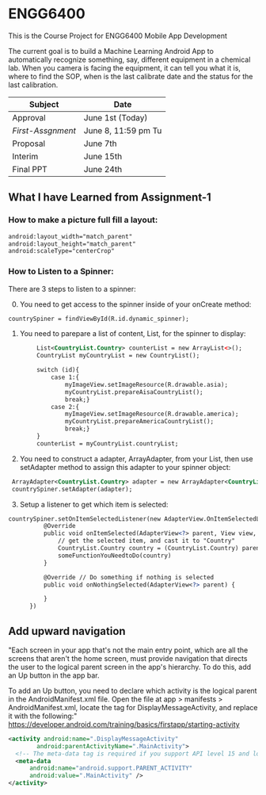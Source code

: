 # ENGG6400
This is the Course Project for ENGG6400 Mobile App Development

The current goal is to build a Machine Learning Android App to automatically recognize something, say, different equipment in a chemical lab. When you camera is facing the equipment, it  can tell you what it is, where to find the SOP, when is the last calibrate date and the status for the last calibration.

Subject|Date
------------ | -------------
Approval|June 1st (Today)
*First-Assgnment*|June 8, 11:59 pm Tu
Proposal|June 7th
Interim |June 15th
Final PPT |June 24th

## What I have Learned from Assignment-1
### How to make a picture full fill a layout:
```xml
android:layout_width="match_parent"
android:layout_height="match_parent"
android:scaleType="centerCrop"
```
### How to Listen to a Spinner:
There are 3 steps to listen to a spinner:

0) You need to get access to the spinner inside of your onCreate method:
```xml
countrySpiner = findViewById(R.id.dynamic_spinner);
```

1) You need to parepare a list of content, List<T>, for the spinner to display:
  
```xml
        List<CountryList.Country> counterList = new ArrayList<>();
        CountryList myCountryList = new CountryList();

        switch (id){
            case 1:{
                myImageView.setImageResource(R.drawable.asia);
                myCountryList.prepareAisaCountryList();
                break;}
            case 2:{
                myImageView.setImageResource(R.drawable.america);
                myCountryList.prepareAmericaCountryList();
                break;}
        }
        counterList = myCountryList.countryList;
```
 
2) You need to construct a adapter, ArrayAdapter<T>, from your List<T>, then use setAdapter method to assign this adapter to your spinner object:
  
  ```xml
   ArrayAdapter<CountryList.Country> adapter = new ArrayAdapter<CountryList.Country>(this,R.layout.support_simple_spinner_dropdown_item,counterList);
   countrySpiner.setAdapter(adapter);
  ```
  
 3) Setup a listener to get which item is selected:
  
  ```xml
  countrySpiner.setOnItemSelectedListener(new AdapterView.OnItemSelectedListener() {
            @Override
            public void onItemSelected(AdapterView<?> parent, View view, int position, long id) {
                // get the selected item, and cast it to "Country" 
                CountryList.Country country = (CountryList.Country) parent.getSelectedItem();
                someFunctionYouNeedtoDo(country)
            }

            @Override // Do something if nothing is selected
            public void onNothingSelected(AdapterView<?> parent) {

            }
        })
  ```
  
  ## Add upward navigation
 "Each screen in your app that's not the main entry point, which are all the screens that aren't the home screen, must provide navigation that directs the user to the logical parent screen in the app's hierarchy. To do this, add an Up button in the app bar.

To add an Up button, you need to declare which activity is the logical parent in the AndroidManifest.xml file. Open the file at app > manifests > AndroidManifest.xml, locate the <activity> tag for DisplayMessageActivity, and replace it with the following:"
  https://developer.android.com/training/basics/firstapp/starting-activity
  
  ```xml
  <activity android:name=".DisplayMessageActivity"
          android:parentActivityName=".MainActivity">
    <!-- The meta-data tag is required if you support API level 15 and lower -->
    <meta-data
        android:name="android.support.PARENT_ACTIVITY"
        android:value=".MainActivity" />
</activity>
  ```
  
  
  
